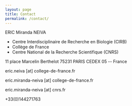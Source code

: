 ```yaml
---
layout: page
title: Contact
permalink: /contact/
---
```


ERIC Miranda NEIVA

* Centre Interdisciplinaire de Recherche en Biologie (CIRB)
* Collège de France
* Centre National de la Recherche Scientifique (CNRS)

11 place Marcelin Berthelot 75231 PARIS CEDEX 05 -- France 

eric.neiva [at] college-de-france.fr

eric.miranda-neiva [at] college-de-france.fr

eric.miranda-neiva [at] cnrs.fr

+33(0)144271763